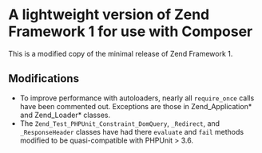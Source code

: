 A lightweight version of Zend Framework 1 for use with Composer
===============================================================

This is a modified copy of the minimal release of Zend Framework 1.

## Modifications

* To improve performance with autoloaders, nearly all `require_once` calls have been commented out. Exceptions are those in Zend_Application* and Zend_Loader* classes.
* The `Zend_Test_PHPUnit_Constraint_DomQuery`, `_Redirect`, and `_ResponseHeader` classes have had there `evaluate` and `fail` methods modified to be quasi-compatible with PHPUnit > 3.6.
